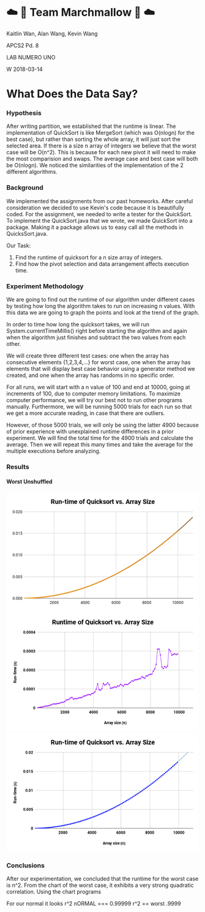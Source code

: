 # :cloud: :icecream: Team Marchmallow :icecream: :cloud: 

Kaitlin Wan, Alan Wang, Kevin Wang

APCS2 Pd. 8

LAB NUMERO UNO 

W 2018-03-14


# What Does the Data Say?

### Hypothesis
After writing partition, we established that the runtime is linear. The implementation of QuickSort is like MergeSort (which was O(nlogn) for the best case), but rather than sorting the whole array, it will just sort the selected area. If there is a size n array of integers we believe that the worst case will be O(n^2). This is because for each new pivot it will need to make the most comparision and swaps. The average case and best case will both be O(nlogn). We noticed the similarities of the implementation of the 2 different algorithms.

### Background 
We implemented the assignments from our past homeworks. After careful consideration we decided to use Kevin's code because it is beautifully coded. For the assignment, we needed to write a tester for the QuickSort. To implement the QuickSort.java that we wrote, we made QuickSort into a package. Making it a package allows us to easy call all the methods in QuicksSort.java.

Our Task:
1. Find the runtime of quicksort for a n size array of integers. 
2. Find how the pivot selection and data arrangement affects execution time.

### Experiment Methodology
We are going to find out the runtime of our algorithm under different cases by testing how long the algorithm takes to run on increasing n values. With this data we are going to graph the points and look at the trend of the graph.

In order to time how long the quicksort takes, we will run System.currentTimeMillis() right before starting the algorithm and again when the algorithm just finishes and subtract the two values from each other.

We will create three different test cases: one when the array has consecutive elements {1,2,3,4,...} for worst case, one when the array has elements that will display best case behavior using a generator method we created, and one when the array has randoms in no specific order.

For all runs, we will start with a n value of 100 and end at 10000, going at increments of 100, due to computer memory limitations. To maximize computer performance, we will try our best not to run other programs manually. Furthermore, we will be running 5000 trials for each run so that we get a more accurate reading, in case that there are outliers.

However, of those 5000 trials, we will only be using the latter 4900 because of prior experience with unexplained runtime differences in a prior experiment. We will find the total time for the 4900 trials and calculate the average. Then we will repeat this many times and take the average for the multiple executions before analyzing.

### Results
#### Worst Unshuffled
![Chart](https://github.com/KaitlinWan/Marchmallow/blob/master/worst_unshuf.png)
![Chart](https://github.com/KaitlinWan/Marchmallow/blob/master/best_unshuf.png)
![Chart](https://github.com/KaitlinWan/Marchmallow/blob/master/norm_unshuf.png)

### Conclusions

After our experimentation, we concluded that the runtime for the worst case is n^2. From the chart of the worst case, it exhibits a very strong quadratic correlation. Using the chart programs 


For our normal it looks 
r^2 nORMAL === 0.99999
r^2 == worst
.9999
